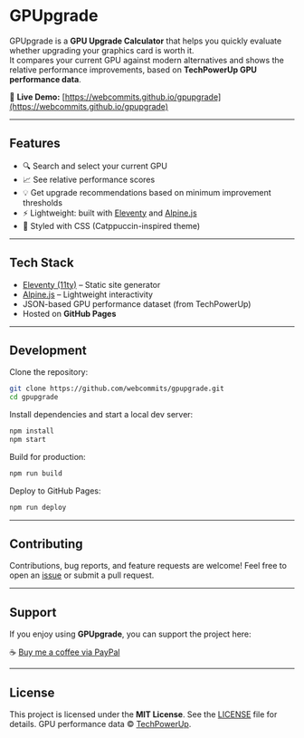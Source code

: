 
# GPUpgrade

GPUpgrade is a **GPU Upgrade Calculator** that helps you quickly evaluate whether upgrading your graphics card is worth it.  
It compares your current GPU against modern alternatives and shows the relative performance improvements, based on **TechPowerUp GPU performance data**.

🔗 **Live Demo:** [https://webcommits.github.io/gpupgrade](https://webcommits.github.io/gpupgrade)

---

## Features

- 🔍 Search and select your current GPU  
- 📈 See relative performance scores  
- 💡 Get upgrade recommendations based on minimum improvement thresholds  
- ⚡ Lightweight: built with [Eleventy](https://www.11ty.dev/) and [Alpine.js](https://alpinejs.dev/)  
- 🎨 Styled with CSS (Catppuccin-inspired theme)

---

## Tech Stack

- [Eleventy (11ty)](https://www.11ty.dev/) – Static site generator  
- [Alpine.js](https://alpinejs.dev/) – Lightweight interactivity  
- JSON-based GPU performance dataset (from TechPowerUp)  
- Hosted on **GitHub Pages**

---

## Development

Clone the repository:

```bash
git clone https://github.com/webcommits/gpupgrade.git
cd gpupgrade
````

Install dependencies and start a local dev server:

```bash
npm install
npm start
```

Build for production:

```bash
npm run build
```

Deploy to GitHub Pages:

```bash
npm run deploy
```

---

## Contributing

Contributions, bug reports, and feature requests are welcome!
Feel free to open an [issue](https://github.com/webcommits/gpupgrade/issues) or submit a pull request.

---

## Support

If you enjoy using **GPUpgrade**, you can support the project here:

☕ [Buy me a coffee via PayPal](https://www.paypal.me/dcmbrbeats)

---

## License

This project is licensed under the **MIT License**.
See the [LICENSE](LICENSE) file for details.
GPU performance data © [TechPowerUp](https://www.techpowerup.com/).

